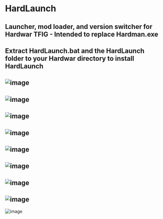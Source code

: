 # HardLaunch
Launcher, mod loader, and version switcher for Hardwar TFIG - Intended to replace Hardman.exe
--------------------------------------------------------------------------------------------------------------------------------------------------------------------------
Extract HardLaunch.bat and the HardLaunch folder to your Hardwar directory to install HardLaunch
--------------------------------------------------------------------------------------------------------------------------------------------------------------------------
![image](https://user-images.githubusercontent.com/49579859/223978481-b3634716-cf74-429b-b3b0-6031e2b1f2b0.png)
--------------------------------------------------------------------------------------------------------------------------------------------------------------------------
![image](https://user-images.githubusercontent.com/49579859/223979632-01ae9e68-b164-455e-aee4-af1773aa449a.png)
--------------------------------------------------------------------------------------------------------------------------------------------------------------------------
![image](https://user-images.githubusercontent.com/49579859/223978580-2193716b-6582-408b-987f-8e25f4a27856.png)
--------------------------------------------------------------------------------------------------------------------------------------------------------------------------
![image](https://user-images.githubusercontent.com/49579859/223978663-0d8a4799-8ecd-4f5c-966c-c5702021577f.png)
--------------------------------------------------------------------------------------------------------------------------------------------------------------------------
![image](https://user-images.githubusercontent.com/49579859/223978845-53e1cacc-58b3-433c-abf5-1cb9d4f05903.png)
--------------------------------------------------------------------------------------------------------------------------------------------------------------------------
![image](https://user-images.githubusercontent.com/49579859/223978937-ef43170e-dff4-4538-bc0e-6f4ab7d18e88.png)
--------------------------------------------------------------------------------------------------------------------------------------------------------------------------
![image](https://user-images.githubusercontent.com/49579859/223979063-3c3a4153-6af3-4860-9e93-d6edc27b7e2e.png)
--------------------------------------------------------------------------------------------------------------------------------------------------------------------------
![image](https://user-images.githubusercontent.com/49579859/223979165-2d7bba0a-fcab-409f-b42f-d05ee4a6a5fc.png)
--------------------------------------------------------------------------------------------------------------------------------------------------------------------------
![image](https://user-images.githubusercontent.com/49579859/223979787-2cf09852-abf9-4236-a1ff-0e4a2cb453e7.png)
